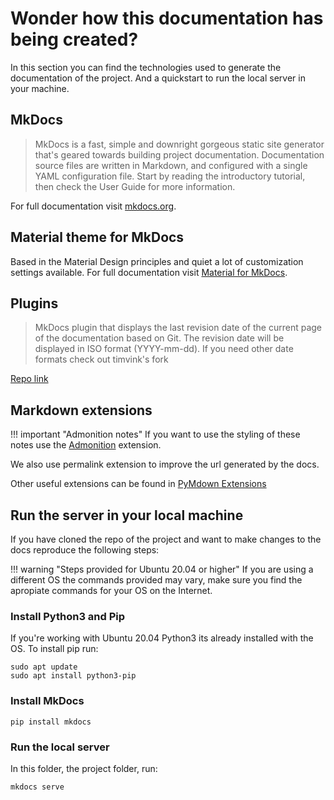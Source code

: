 # Wonder how this documentation has being created?

In this section you can find the technologies used to generate the documentation of the project. And a quickstart to run the local server in your machine.

## MkDocs

> MkDocs is a fast, simple and downright gorgeous static site generator that's geared towards building project documentation. Documentation source files are written in Markdown, and configured with a single YAML configuration file. Start by reading the introductory tutorial, then check the User Guide for more information.

For full documentation visit [mkdocs.org](https://www.mkdocs.org).

## Material theme for MkDocs

Based in the Material Design principles and quiet a lot of customization settings available. For full documentation visit [Material for MkDocs](https://squidfunk.github.io/mkdocs-material/).

## Plugins

> MkDocs plugin that displays the last revision date of the current page of the documentation based on Git. The revision date will be displayed in ISO format (YYYY-mm-dd). If you need other date formats check out timvink's fork

[Repo link](https://github.com/zhaoterryy/mkdocs-git-revision-date-plugin)

## Markdown extensions

!!! important "Admonition notes"
    If you want to use the styling of these notes use the [Admonition](https://python-markdown.github.io/extensions/admonition/) extension.

We also use permalink extension to improve the url generated by the docs.

Other useful extensions can be found in [PyMdown Extensions](https://facelessuser.github.io/pymdown-extensions/)


## Run the server in your local machine

If you have cloned the repo of the project and want to make changes to the docs reproduce the following steps:

!!! warning "Steps provided for Ubuntu 20.04 or higher"
    If you are using a different OS the commands provided may vary, make sure you find the apropiate commands for your OS on the Internet.

### Install Python3 and Pip 
If you're working with Ubuntu 20.04 Python3 its already installed with the OS. To install pip run:

``` 
sudo apt update
sudo apt install python3-pip 
```
### Install MkDocs

```
pip install mkdocs
```

### Run the local server
In this folder, the project folder, run:
```
mkdocs serve
```
